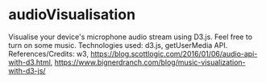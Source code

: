 # audioVisualisation
Visualise your device's microphone audio stream using D3.js. Feel free to turn on some music.
Technologies used: d3.js, getUserMedia API.
References/Credits: w3, https://blog.scottlogic.com/2016/01/06/audio-api-with-d3.html, https://www.bignerdranch.com/blog/music-visualization-with-d3-js/
